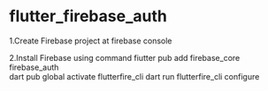 # flutter_firebase_auth

1.Create Firebase project at firebase console

2.Install Firebase using command
fiutter pub add firebase_core firebase_auth  
dart pub global activate flutterfire_cli
dart run flutterfire_cli configure

